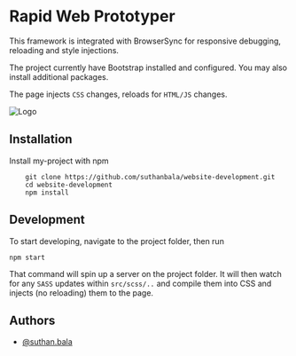 
# Rapid Web Prototyper

This framework is integrated with BrowserSync for responsive debugging, reloading and 
style injections.

The project currently have Bootstrap installed and configured. You may also install
additional packages.

The page injects `CSS` changes, reloads for `HTML/JS` changes.


![Logo](https://suthanbala.com/wp-content/uploads/2016/06/logo-2.png)

    
## Installation

Install my-project with npm

```
    git clone https://github.com/suthanbala/website-development.git
    cd website-development
    npm install
```
    
## Development

To start developing, navigate to the project folder, then run
```
npm start
```
That command will spin up a server on the project folder. It will then watch for any 
`SASS` updates within `src/scss/..` and compile them into CSS and injects (no reloading)
them to the page. 

  
## Authors

- [@suthan.bala](https://www.github.com/suthanbala)

  